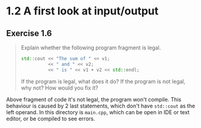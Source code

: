 # 1.2 A first look at input/output

## Exercise 1.6

> Explain whether the following program fragment is legal.
> ```cpp
> std::cout << "The sum of " << v1;
>           << " and " << v2;
>           << " is " << v1 + v2 << std::endl;
> ```
> If the program is legal, what does it do? If the program is not legal, why not? How would you fix it?

Above fragment of code it's not legal, the program won't compile. This behaviour is caused by 2 last statements, which don't have `std::cout` as the left operand. In this directory is `main.cpp`, which can be open in IDE or text editor, or be compiled to see errors.